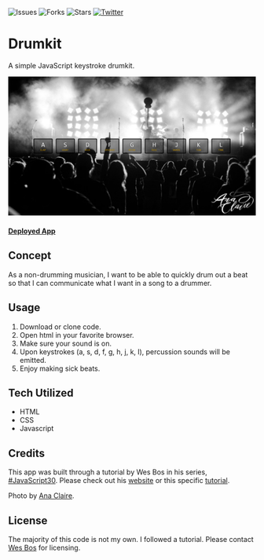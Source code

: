 ![Issues](https://img.shields.io/github/issues/clauries/Drumkit)  ![Forks](https://img.shields.io/github/forks/clauries/Drumkit)  ![Stars](https://img.shields.io/github/stars/clauries/Drumkit) [![Twitter](https://img.shields.io/twitter/url?style=social)](https://twitter.com/intent/tweet?text=Wow:&url=https%3A%2F%2Fgithub.com%2Fclauries%2FDrumkit)

# Drumkit
A simple JavaScript keystroke drumkit.

<img src="./assets/drumkit.png" alt="App Image"/>

#### [Deployed App](https://clauries.github.io/Drumkit/)


## Concept
As a non-drumming musician, I want to be able to quickly drum out a beat so that I can communicate what I want in a song to a drummer.


## Usage
1. Download or clone code.
2. Open html in your favorite browser.
3. Make sure your sound is on.
4. Upon keystrokes (a, s, d, f, g, h, j, k, l), percussion sounds will be emitted.
5. Enjoy making sick beats. 


## Tech Utilized
* HTML
* CSS
* Javascript


## Credits
This app was built through a tutorial by Wes Bos in his series, [#JavaScript30](https://JavaScript30.com). Please check out his [website](https://wesbos.com/) or this specific [tutorial](https://youtu.be/VuN8qwZoego).

Photo by [Ana Claire](http://www.anaclairephotography.com/2014/07/concert-life-in-black-white/).


## License

The majority of this code is not my own. I followed a tutorial. Please contact [Wes Bos](https://wesbos.com/contact/) for licensing.
